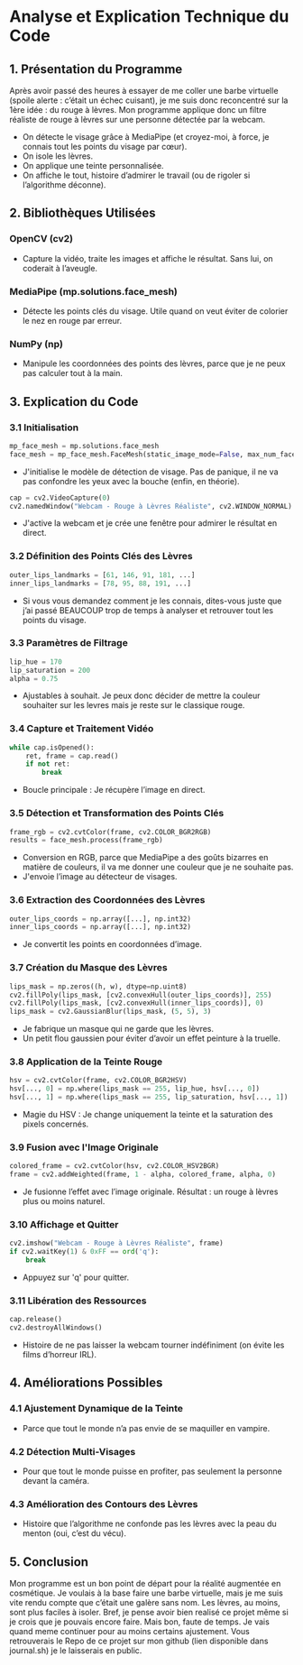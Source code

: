 # **Analyse et Explication Technique du Code**

## **1. Présentation du Programme**
Après avoir passé des heures à essayer de me coller une barbe virtuelle (spoile alerte : c’était un échec cuisant), je me suis donc reconcentré sur la 1ère idée : du rouge à lèvres. Mon programme applique donc un filtre réaliste de rouge à lèvres sur une personne détectée par la webcam. 

- On détecte le visage grâce à MediaPipe (et croyez-moi, à force, je connais tout les points du visage par cœur).
- On isole les lèvres.
- On applique une teinte personnalisée.
- On affiche le tout, histoire d’admirer le travail (ou de rigoler si l’algorithme déconne).

## **2. Bibliothèques Utilisées**
### **OpenCV (cv2)**
- Capture la vidéo, traite les images et affiche le résultat. Sans lui, on coderait à l’aveugle.

### **MediaPipe (mp.solutions.face_mesh)**
- Détecte les points clés du visage. Utile quand on veut éviter de colorier le nez en rouge par erreur.

### **NumPy (np)**
- Manipule les coordonnées des points des lèvres, parce que je ne peux pas calculer tout à la main.

## **3. Explication du Code**

### **3.1 Initialisation**
```python
mp_face_mesh = mp.solutions.face_mesh
face_mesh = mp_face_mesh.FaceMesh(static_image_mode=False, max_num_faces=1, min_detection_confidence=0.9, min_tracking_confidence=0.9)
```
- J'initialise le modèle de détection de visage. Pas de panique, il ne va pas confondre les yeux avec la bouche (enfin, en théorie).

```python
cap = cv2.VideoCapture(0)
cv2.namedWindow("Webcam - Rouge à Lèvres Réaliste", cv2.WINDOW_NORMAL)
```
- J'active la webcam et je crée une fenêtre pour admirer le résultat en direct.

### **3.2 Définition des Points Clés des Lèvres**
```python
outer_lips_landmarks = [61, 146, 91, 181, ...]
inner_lips_landmarks = [78, 95, 88, 191, ...]
```
- Si vous vous demandez comment je les connais, dites-vous juste que j’ai passé BEAUCOUP trop de temps à analyser et retrouver tout les points du visage.

### **3.3 Paramètres de Filtrage**
```python
lip_hue = 170  
lip_saturation = 200  
alpha = 0.75  
```
- Ajustables à souhait. Je peux donc décider de mettre la couleur souhaiter sur les levres mais je reste sur le classique rouge.

### **3.4 Capture et Traitement Vidéo**
```python
while cap.isOpened():
    ret, frame = cap.read()
    if not ret:
        break
```
- Boucle principale : Je récupère l’image en direct.

### **3.5 Détection et Transformation des Points Clés**
```python
frame_rgb = cv2.cvtColor(frame, cv2.COLOR_BGR2RGB)
results = face_mesh.process(frame_rgb)
```
- Conversion en RGB, parce que MediaPipe a des goûts bizarres en matière de couleurs, il va me donner une couleur que je ne souhaite pas.
- J'envoie l’image au détecteur de visages.

### **3.6 Extraction des Coordonnées des Lèvres**
```python
outer_lips_coords = np.array([...], np.int32)
inner_lips_coords = np.array([...], np.int32)
```
- Je convertit les points en coordonnées d’image.

### **3.7 Création du Masque des Lèvres**
```python
lips_mask = np.zeros((h, w), dtype=np.uint8)
cv2.fillPoly(lips_mask, [cv2.convexHull(outer_lips_coords)], 255)
cv2.fillPoly(lips_mask, [cv2.convexHull(inner_lips_coords)], 0)
lips_mask = cv2.GaussianBlur(lips_mask, (5, 5), 3)
```
- Je fabrique un masque qui ne garde que les lèvres.
- Un petit flou gaussien pour éviter d’avoir un effet peinture à la truelle.

### **3.8 Application de la Teinte Rouge**
```python
hsv = cv2.cvtColor(frame, cv2.COLOR_BGR2HSV)
hsv[..., 0] = np.where(lips_mask == 255, lip_hue, hsv[..., 0])
hsv[..., 1] = np.where(lips_mask == 255, lip_saturation, hsv[..., 1])
```
- Magie du HSV : Je change uniquement la teinte et la saturation des pixels concernés.

### **3.9 Fusion avec l'Image Originale**
```python
colored_frame = cv2.cvtColor(hsv, cv2.COLOR_HSV2BGR)
frame = cv2.addWeighted(frame, 1 - alpha, colored_frame, alpha, 0)
```
- Je fusionne l’effet avec l’image originale. Résultat : un rouge à lèvres plus ou moins naturel.

### **3.10 Affichage et Quitter**
```python
cv2.imshow("Webcam - Rouge à Lèvres Réaliste", frame)
if cv2.waitKey(1) & 0xFF == ord('q'):
    break
```
- Appuyez sur 'q' pour quitter.

### **3.11 Libération des Ressources**
```python
cap.release()
cv2.destroyAllWindows()
```
- Histoire de ne pas laisser la webcam tourner indéfiniment (on évite les films d’horreur IRL).

## **4. Améliorations Possibles**
### **4.1 Ajustement Dynamique de la Teinte**
- Parce que tout le monde n’a pas envie de se maquiller en vampire.

### **4.2 Détection Multi-Visages**
- Pour que tout le monde puisse en profiter, pas seulement la personne devant la caméra.

### **4.3 Amélioration des Contours des Lèvres**
- Histoire que l’algorithme ne confonde pas les lèvres avec la peau du menton (oui, c’est du vécu).

## **5. Conclusion**
Mon programme est un bon point de départ pour la réalité augmentée en cosmétique. Je voulais à la base faire une barbe virtuelle, mais je me suis vite rendu compte que c’était une galère sans nom. Les lèvres, au moins, sont plus faciles à isoler. Bref, je pense avoir bien realisé ce projet même si je crois que je pouvais encore faire. Mais bon, faute de temps. Je vais quand meme continuer pour au moins certains ajustement. Vous retrouverais le Repo de ce projet sur mon github (lien disponible dans journal.sh) je le laisserais en public.

